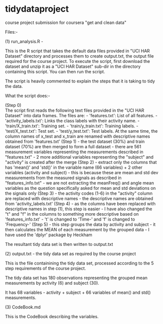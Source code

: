 tidydataproject
===============

course project submission for coursera "get and clean data"

Files:-
 
 (1)  run_analysis.R - 
 
 This is the R script that takes the default data files provided in "UCI HAR
 Dataset" directory and processes them to create output.txt, the output file
 required for the course project.  To execute the script, first download the
 dataset and unzip it as a "UCI HAR Dataset" sub-dir in the directory 
 containing this script.  You can then run the script.  
 
 The script is heavily commented to explain the steps that it is taking to 
 tidy the data.
 
 What the script does:-
 
 (Step 0)  
    The script first reads the following text files provided in the "UCI HAR 
    Dataset" into data frames.  The files are:
    - 'features.txt': List of all features.
    - 'activity_labels.txt': Links the class labels with their activity name.
    - 'train/X_train.txt': Training set.
    - 'train/y_train.txt': Training labels.
    - 'test/X_test.txt': Test set.
    - 'test/y_test.txt': Test labels.
    At the same time, the column names of x_test and x_train are renamed with
    descriptive names obtained from 'features.txt'
 (Step 1)
    - the test dataset (30%) and train dataset (70%) are then merged to form a 
      full dataset
    - there are 561 measurement variables representing the measurements 
      described in "features.txt"
    - 2 more additional variables representing the "subject" and "activity" is 
      created after the merge
 (Step 2)
    - extract only the columns that has 'mean()' and 'std()' in the variable 
      name (66 variables) + 2 other variables (activity and subject)
    - this is because these are mean and std dev measurements from the measured 
      signals as described in "features_info.txt"
    - we are not extracting the meanFreq() and angle mean variables as the 
      question specifically asked for mean and std deviations on the signals 
      only
 (Step 3)
    - the activity codes (1-6) in the "activity" column are replaced with 
      descriptive names
    - the descriptive names are obtained from 'activity_labels.txt'
 (Step 4)
    - as the columns have been replaced with descriptive names in step (1),
      this step is easier 
    - I have also changed the "t" and "f" in the columns to something more
      descriptive based on 'features_info.txt'
    - 't' is changed to 'Time-' and 'f' is changed to 'Frequency-'
 (Step 5)
    - this step groups the data by activity and subject
    - it then calculates the MEAN of each measurement by the grouped data
    - I have used the 'dplyr' package by Heckham
    
 The resultant tidy data set is then written to output.txt


 (2)  output.txt - the tidy data set as required by the course project 

 This is the file containining the tidy data set, processed according to 
 the 5 step requirements of the course project.
 
 The tidy data set has 180 observations representing the grouped mean
 measurements by activity (6) and subject (30).
 
 It has 68 variables - activity + subject + 66 variables of mean() and std()
 measurements.
 
 
 (3)  CodeBook.md

 This is the CodeBook describing the variables.
 
 